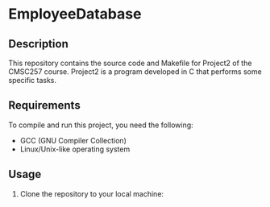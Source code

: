 # EmployeeDatabase

## Description
This repository contains the source code and Makefile for Project2 of the CMSC257 course. Project2 is a program developed in C that performs some specific tasks.

## Requirements
To compile and run this project, you need the following:

- GCC (GNU Compiler Collection)
- Linux/Unix-like operating system

## Usage
1. Clone the repository to your local machine:

   ```shell
